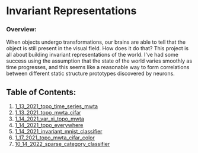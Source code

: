 # Invariant Representations

### Overview:

When objects undergo transformations, our brains are able to tell that the object 
is still present in the visual field.  How does it do that?  This project is all
about building invariant representations of the world.  I've had some success using 
the assumption that the state of the world varies smoothly as time progresses, and this
seems like a reasonable way to form correlations between different static structure 
prototypes discovered by neurons.  

## Table of Contents:

1. [1_13_2021_topo_time_series_mwta](1_13_2021_topo_time_series_mwta)
2. [1_13_2021_topo_mwta_cifar](1_13_2021_topo_mwta_cifar)
3. [1_14_2021_var_xi_topo_mwta](1_14_2021_var_xi_topo_mwta)
4. [1_14_2021_topo_everywhere](1_14_2021_topo_everywhere)
5. [1_14_2021_invariant_mnist_classifier](1_14_2021_invariant_mnist_classifier)
6. [1_17_2021_topo_mwta_cifar_color](1_17_2021_topo_mwta_cifar_color)
7. [10_14_2022_sparse_category_classifier](10_14_2022_sparse_category_classifier)
